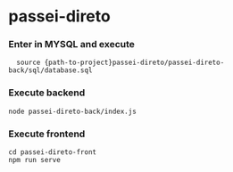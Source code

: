 # passei-direto

### Enter in MYSQL and execute
```
  source {path-to-project}passei-direto/passei-direto-back/sql/database.sql
```

### Execute backend
```
node passei-direto-back/index.js
```

### Execute frontend
```
cd passei-direto-front
npm run serve
```
